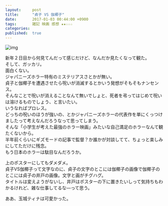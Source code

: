 ```yaml
---
layout:     post
title:      "貞子 VS 伽椰子"
date:       2017-01-03 00:44:00 +0900
tags:       雑記 映画 感想 ★★☆☆☆
categories: 
published:  true
---
```


![img](https://lh3.googleusercontent.com/3u7HEx1HxIbd_c1tyaJrznQcMckcWIECRpuSUUljUpGk0HS59EB-0BPmcCbEYo4GxipDntmgVyw3xcFzx9Zz7DXhjbur8SMMmugcvnhKbSjcN7iM40KTdXkKrTSUNQSf2LtpdynnXGKxuXpYdO6tvikf2MVG8O58qomevFLhXEwNb4drusxmvkRZRe3XeUxCpcNwgBMyRfEAiGnQAvvt-T-ToPX4cLGSQxhCSDtILttZRCKoQ3ve8ATsqb_1ffLKGmyBELCvasWlD88TYFDFMENEdCeq2dv3V2Vi6Ffzyhvx2_5VxJ2W_04claKbvqHglc9zR2t4uqb1glSeS7YV2axku6sd-EirWjEerRM5da4dUVRoMjV-6Byju9Ck8AZOjf7X4rQjmW7srROjuy72VnpMvZZ1-NvHpyqjgFbMxIvJ8EL9Oq0sKAXKPuPU2xRyWk_ZAT_pex0OBEsUaRcoMKSuYJ--B9dq4jzYJqve2XRX6BIwg2-Lvdjr8IjZvRbIl9tW8daHsJj3TDtE-7Ho-OmfPibNBqN031vp6vg8I-x74cQ1kl7uBSNZfbSZ43uK-qIbtES6xJBFwiDU2H42VnbahpHs1FE0EqEiJwSOxA1QtuSRd3RDJ5uBmK13cefHQSDELX5bAzFlcdwCDx5MNJj8oitzpeFfH0BU8BQeCMI=w550-h778-no)

新年２日目から何見てんだって感じだけど、なんだか見たくなって観た。  
そして、ガッカリ。  
面白くない。  
ジャパニーズホラー特有のミステリアスさとかが無い。  
貞子と伽椰子を遭遇させたら呪いが消滅するとかいう発想がそもそもナンセンス。  
そんなことで呪いが消えることなんて無いでしょと、死者を弔ってはじめて呪いは溶けるものでしょう、と言いたい。  
いうなればプロレス。  
どっちの呪いのほうが強いの、とかジャパニーズホラーの代表作を単にくっつけましたって考えなんだろうなって思ってしまう。  
そんな「小学生が考えた最強のホラー映画」みたいな自己満足のホラーなんて観たくないから。  
半年前くらいにギズモードの記事で監督？か誰かが対談してて、ちょっと楽しみにしてただけに残念。  
もう日本のホラーは駄目なんだろうか。  

上のポスターにしてもダメダメ。  
貞子VS伽椰子って文字なのに、貞子の文字のとこには伽椰子の画像で伽椰子のとこには貞子の井戸の画像。文字と画がチグハグ。  
タイトルは変えようがないし、井戸はポスターの下に置きたいしって気持ちもわかるけれど、雑な仕事してるな―って思う。  

ああ、玉城ティナは可愛かった。  


